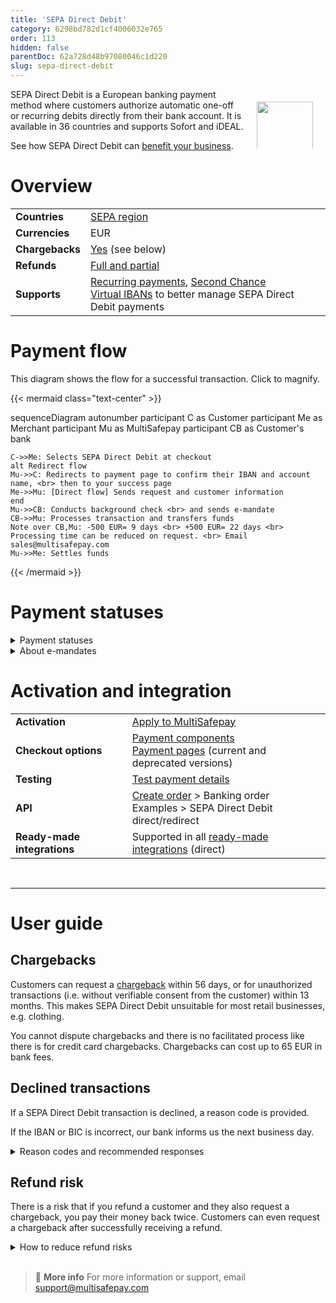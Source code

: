 ```yaml
---
title: 'SEPA Direct Debit'
category: 6298bd782d1cf4006032e765
order: 113
hidden: false
parentDoc: 62a728d48b97080046c1d220
slug: sepa-direct-debit
---
```


<img src="https://raw.githubusercontent.com/MultiSafepay/docs/master/static/logo/Payment_methods/directdebit-en.svg" width="90" align="right" style="margin: 20px; max-height: 75px"/>

SEPA Direct Debit is a European banking payment method where customers authorize automatic one-off or recurring debits directly from their bank account. It is available in 36 countries and supports Sofort and iDEAL.

See how SEPA Direct Debit can [benefit your business](https://www.multisafepay.com/solutions/payment-methods/direct-debit).

# Overview

|   |   |
|---|---|
| **Countries**  | [SEPA region](https://www.europeanpaymentscouncil.eu/sites/default/files/kb/file/2020-01/EPC409-09%20EPC%20List%20of%20SEPA%20Scheme%20Countries%20v2.6%20-%20January%202020.pdf)  | 
| **Currencies**  | EUR | 
| **Chargebacks**  | [Yes](/chargebacks/) (see below) | 
| **Refunds** | [Full and partial](/refunds/)  |
| **Supports** | [Recurring payments](/recurring-payments/), [Second Chance](/second-chance/) <br> [Virtual IBANs](/virtual-ibans/) to better manage SEPA Direct Debit payments | 

# Payment flow

This diagram shows the flow for a successful transaction. Click to magnify.

{{< mermaid class="text-center" >}}

sequenceDiagram
    autonumber
    participant C as Customer
    participant Me as Merchant
    participant Mu as MultiSafepay
    participant CB as Customer's bank
    
    C->>Me: Selects SEPA Direct Debit at checkout
    alt Redirect flow
    Mu->>C: Redirects to payment page to confirm their IBAN and account name, <br> then to your success page
    Me->>Mu: [Direct flow] Sends request and customer information
    end
    Mu->>CB: Conducts background check <br> and sends e-mandate
    CB->>Mu: Processes transaction and transfers funds 
    Note over CB,Mu: -500 EUR= 9 days <br> +500 EUR= 22 days <br> Processing time can be reduced on request. <br> Email sales@multisafepay.com
    Mu->>Me: Settles funds

{{< /mermaid >}}

# Payment statuses   

<details id="payment-statuses">
<summary>Payment statuses</summary>
<br>

**Order status:** Changes as the customer's order with you progresses towards shipment (independent of payment)

**Transaction status:** Changes as the funds progress towards settlement in your account balance

For more information, see [Payment statuses](/payment-statuses/).

| Description | Order status | Transaction status |
|---|---|---|
| **Payments** | | |
| MultiSafepay's customer background check was successful and we've generated an e-mandate. | Initialized  | Initialized |
| We've sent the e-mandate to the customer's bank. You can no longer cancel. | Uncleared | Uncleared |
| MultiSafepay has collected payment.| Completed | Completed |
| The customer cancelled the transaction or requested a chargeback, or their bank declined the transaction. | Void | Void |
| The customer's bank declined the transaction. See the [reason codes](#declined-transactions) below. | Declined | Declined   |
|**Refunds**|||
| Refund initiated. | Reserved | Reserved |
| Refund complete. | Completed | Completed | 

</details>

<details id="about-e-mandates">
<summary>About e-mandates</summary>
<br>
  
MultiSafepay creates e-mandates automatically based on the customer's IBAN and your site ID, specifying if it is a first debit or recurring debit. We send all e-mandates to our bank at the end of every business day.  

</details>

# Activation and integration

| | |
|---|---|
| **Activation** | [Apply to MultiSafepay](/payment-methods/#apply-to-multisafepay) |
| **Checkout options** | [Payment components](/payment-components/) <br> [Payment pages](/payment-pages/) (current and deprecated versions)  |
| **Testing** | [Test payment details](/testing/#banking-methods) |
| **API** | [Create order](https://docs-api.multisafepay.com/reference/createorder) > Banking order <br> Examples > SEPA Direct Debit direct/redirect |
| **Ready-made integrations** | Supported in all [ready-made integrations](/integrations/ready-made/) (direct) |
<br>

---

# User guide

## Chargebacks

Customers can request a [chargeback](/chargebacks/) within 56 days, or for unauthorized transactions (i.e. without verifiable consent from the customer) within 13 months. This makes SEPA Direct Debit unsuitable for most retail businesses, e.g.&nbsp;clothing.

You cannot dispute chargebacks and there is no facilitated process like there is for credit card chargebacks. Chargebacks can cost up to 65 EUR in bank fees.

## Declined transactions

If a SEPA Direct Debit transaction is declined, a reason code is provided.

If the IBAN or BIC is incorrect, our bank informs us the next business day.

<details id="reason-codes-and-recommended-responses">
<summary>Reason codes and recommended responses</summary>
<br>

| Code | Reason | Recommended response |
|---|---|---|
|AC01|Incorrect account number| Contact the debtor to confirm the IBAN. If there is a mandate amendment, check the data provided by the debtor. |
|AC04|Closed account number| Contact the debtor to confirm the new IBAN. |
|AC06|Blocked account| Contact the debtor for another account or means of payment. |
|AC13|Debtor account type is missing or invalid | Contact the debtor for clarification and to agree another means of payment. |
|AG01|Transaction forbidden| Contact the debtor for another account or means of payment. |
|AG02|Invalid bank operation code| Resubmit the transaction with the correct authorization reference and transaction type: `OOFF` or `RCUR`. |
|AM04|Insufficient funds| Contact the debtor to add funds to their account. |
|AM05|Duplication| Contact your bank to confirm whether collection was duplicated. |
|BE04|Creditor address missing or incorrect| |
|BE05|Unrecognised initiating party| The creditor ID was incorrect or was changed without an amendment indicator. Check your contract for the correct creditor ID. If in doubt, contact your bank first. |
|CNOR|Creditor bank is not registered | Contact your bank. |
|DNOR|Debtor bank is not registered | Contact your bank. Contact the debtor for another means of payment. |
|ED05|Settlement failed | Depends on the SLA between the debtor's bank and the Clearing and Settlement Mechanism (CSM). |
|FF01|Invalid file format| Repair the XML file. |
|FF05|Direct debit type incorrect| |
|FOCR|Return following a cancellation request| |
|MD01|No mandate| Analyse the characteristics of the SDD collection. Contact the debtor if they request a refund. |
|MD02|Required infomation missing from mandate| Amend the mandate.  |
|MD06|Customer requested chargeback| Contact the debtor. |
|MD07|Customer deceased| Close the agreement with the deceased debtor. |
|MS02|Unspecified reason generated by customer| Contact the debtor. |
|MS03|Unspecified reason generated by agent| Contact the debtor. |
|RC01|Incorrect bank identifier | Contact the debtor for the correct BIC for a non-EEA collection. Ask your bank to allocate the debtor's bank's correct BIC in the interbank message. |
|RR01|Missing debtor account or identification| Repair the collection to complete the debtor's account information. Contact your bank. |
|RR02|Missing debtor name or address| Repair the collection to complete the debtor's name and/or address. Contact your bank. |
|RR03|Missing creditor name or address| Repair the collection to complete your name. Contact your bank. |
|RR04|Regulatory reason| Contact your bank. |
|SL01|Specific service offered by debtor agent| Contact the debtor. |
|TM01|File received after cut-off time| |
<br>
For more information in:

- English, see European Payments Council – [Guidance on reason codes](https://www.europeanpaymentscouncil.eu/sites/default/files/kb/file/2019-05/EPC173-14%20v5.0%20Guidance%20on%20Reason%20Codes%20for%20SDD%20R-transactions.pdf). 
- Dutch, see Betaal Vereniging – [Reasoncodes en vervolgacties](https://www.betaalvereniging.nl/wp-content/uploads/Reasoncodes-en-vervolgacties-Europese-incasso.pdf).

</details>

## Refund risk

There is a risk that if you refund a customer and they also request a chargeback, you pay their money back twice. Customers can even request a chargeback after successfully receiving a refund.

<details id="how-to-reduce-refund-risk">
<summary>How to reduce refund risks</summary>
<br>

To reduce the chances of this happening, we strongly recomend:

- Only processing refunds for trusted, verified customers.
- Avoiding refunding a customer if you have any ongoing dispute with them.
- If refunding:
    - First check if the customer has already requested a chargeback.
    - Wait until 7 working days after payment was initiated to be sure payment is now complete.
    - Communicate clearly to the customer that you are sending a refund and that the funds will take a few days to arrive in their account.

</details>
<br>

> 📘 **More info**
> For more information or support, email <support@multisafepay.com>